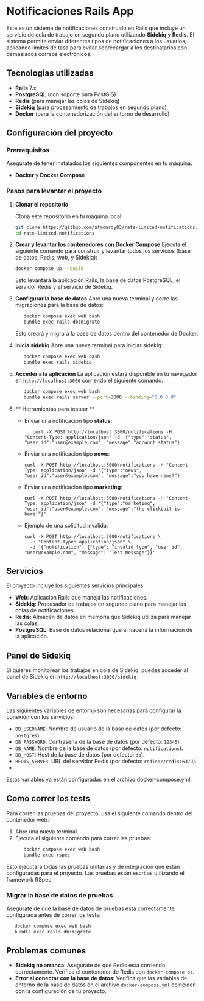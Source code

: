 # Notificaciones Rails App

Este es un sistema de notificaciones construido en Rails que incluye un servicio de cola de trabajo en segundo plano utilizando **Sidekiq** y **Redis**. El sistema permite enviar diferentes tipos de notificaciones a los usuarios, aplicando límites de tasa para evitar sobrecargar a los destinatarios con demasiados correos electrónicos.

## Tecnologías utilizadas

- **Rails** 7.x
- **PostgreSQL** (con soporte para PostGIS)
- **Redis** (para manejar las colas de Sidekiq)
- **Sidekiq** (para procesamiento de trabajos en segundo plano)
- **Docker** (para la contenedorización del entorno de desarrollo)

## Configuración del proyecto

### Prerrequisitos

Asegúrate de tener instalados los siguientes componentes en tu máquina:

- **Docker** y **Docker Compose**

### Pasos para levantar el proyecto

1. **Clonar el repositorio**

   Clona este repositorio en tu máquina local:

   ```bash
   git clone https://github.com/afmonroy83/rate-limited-notifications.git
   cd rate-limited-notifications
2. **Crear y levantar los contenedores con Docker Compose**
   Ejecuta el siguiente comando para construir y levantar todos los servicios (base de datos, Redis, web, y Sidekiq):
      ```bash
      docker-compose up --build
      ```
   Esto levantará la aplicación Rails, la base de datos PostgreSQL, el servidor Redis y el servicio de Sidekiq.

3. **Configurar la base de datos**
   Abre una nueva terminal y corre las migraciones para la base de datos:
   ```bash
      docker compose exec web bash
      bundle exec rails db:migrate
   ```
   Esto creará y migrará la base de datos dentro del contenedor de Docker.
4. **Inicia sidekiq**
    Abre una nueva terminal para iniciar sidekiq:
   ```bash
      docker compose exec web bash
      bundle exec rails sidekiq
   ```
      
     
5. **Acceder a la aplicación**
   La aplicación estará disponible en tu navegador en `http://localhost:3000` corriendo el siguiente comando:
   ```bash
      docker compose exec web bash
      bundle exec rails server --port=3000 --binding="0.0.0.0"
   ```
6. ** Herramientas para testear **

   * Enviar una notificacion tipo **status**:
      ```
         curl -X POST http://localhost:3000/notifications -H "Content-Type: application/json" -d '{"type":"status", "user_id":"user@example.com", "message":"account status"}'
      ```
   * Enviar una notificacion tipo **news**:
      ```
      curl -X POST http://localhost:3000/notifications -H "Content-Type: application/json" -d '{"type":"news", "user_id":"user@example.com", "message":"you have news!"}'
      ```
   * Enviar una notificacion tipo **marketing**:
      ```
      curl -X POST http://localhost:3000/notifications -H "Content-Type: application/json" -d '{"type":"marketing", "user_id":"user@example.com", "message":"the clickbait is here!"}'
      ```
   * Ejemplo de una solicitud invalida:
      ```
      curl -X POST http://localhost:3000/notifications \
        -H "Content-Type: application/json" \
        -d '{"notification": {"type": "invalid_type", "user_id": "user@example.com", "message": "Test message"}}'
      ```
   

## Servicios
El proyecto incluye los siguientes servicios principales:

- **Web**: Aplicación Rails que maneja las notificaciones.
- **Sidekiq**: Procesador de trabajos en segundo plano para manejar las colas de notificaciones.
- **Redis**: Almacén de datos en memoria que Sidekiq utiliza para manejar las colas.
- **PostgreSQL**: Base de datos relacional que almacena la información de la aplicación.

## Panel de Sidekiq
Si quieres monitorear los trabajos en cola de Sidekiq, puedes acceder al panel de Sidekiq en `http://localhost:3000/sidekiq.`
## Variables de entorno

Las siguientes variables de entorno son necesarias para configurar la conexión con los servicios:

- `DB_USERNAME`: Nombre de usuario de la base de datos (por defecto: `postgres`).
- `DB_PASSWORD`: Contraseña de la base de datos (por defecto: `12345`).
- `DB_NAME`: Nombre de la base de datos (por defecto: `notifications`).
- `DB_HOST`: Host de la base de datos (por defecto: `db`).
- `REDIS_SERVER`: URL del servidor Redis (por defecto: `redis://redis:6379`).
- 
Estas variables ya están configuradas en el archivo docker-compose.yml.

##  Como correr los tests
Para correr las pruebas del proyecto, usa el siguiente comando dentro del contenedor web:

1. Abre una nueva terminal.
2. Ejecuta el siguiente comando para correr las pruebas:
   ```bash
      docker compose exec web bash
      bundle exec rspec
      ```
Esto ejecutará todas las pruebas unitarias y de integración que están configuradas para el proyecto. Las pruebas están escritas utilizando el framework RSpec.

### Migrar la base de datos de pruebas

Asegúrate de que la base de datos de pruebas está correctamente configurada antes de correr los tests:

   ```bash
      docker compose exec web bash
      bundle exec rails db:migrate
   ```

## Problemas comunes
* **Sidekiq no arranca**: Asegúrate de que Redis está corriendo correctamente. Verifica el contenedor de Redis con `docker-compose ps`.
* **Error al conectar con la base de datos**: Verifica que las variables de entorno de la base de datos en el archivo `docker-compose.yml` coinciden con la configuración de tu proyecto.


